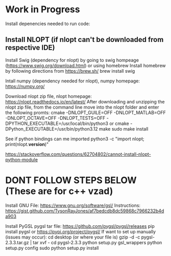 # Work in Progress
Install depenencies needed to run code:

## Install NLOPT (if nlopt can't be downloaded from respective IDE)
Install Swig (dependency for nlopt) by going to swig hompeage (https://www.swig.org/download.html) or using homebrew
Install homebrew by following directions from https://brew.sh/ 
brew install swig

Intall numpy (dependency needed for nlopt), numpy homepage: https://numpy.org/

Download nlopt zip file, nlopt homepage: https://nlopt.readthedocs.io/en/latest/
After downloading and unzipping the nlopt zip file, from the command line move into the nlopt folder and enter the following promts:
cmake -DNLOPT_GUILE=OFF -DNLOPT_MATLAB=OFF -DNLOPT_OCTAVE=OFF -DNLOPT_TESTS=OFF -DPYTHON_EXECUTABLE=/usr/local/bin/python3 or cmake -DPython_EXECUTABLE=/usr/bin/python3.12
make
sudo make install

See if python bindings can me imported
python3 -c "import nlopt; print(nlopt.__version__)"


https://stackoverflow.com/questions/62704802/cannot-install-nlopt-python-module

# DONT FOLLOW STEPS BELOW (These are for c++ vzad)
Install GNU
File: https://www.gnu.org/software/gsl/
Instructions: https://gist.github.com/TysonRayJones/af7bedcdb8dc59868c7966232b4da903

Install PyGSL
pygsl tar file: https://github.com/pygsl/pygsl/releases 
pip install pygsl or https://pypi.org/project/pygsl/
If want to set up manually (issues may occur):
cd desktop (or where your file is)
gzip -d -c pygsl-2.3.3.tar.gz | tar xvf -
cd pygsl-2.3.3
python setup.py gsl_wrappers
python setup.py config
sudo python setup.py install
